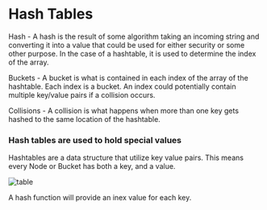 # Hash Tables

Hash - A hash is the result of some algorithm taking an incoming string and converting it into a value that could be used for either security or some other purpose. In the case of a hashtable, it is used to determine the index of the array.

Buckets - A bucket is what is contained in each index of the array of the hashtable. Each index is a bucket. An index could potentially contain multiple key/value pairs if a collision occurs.

Collisions - A collision is what happens when more than one key gets hashed to the same location of the hashtable.

### Hash tables are used to hold special values

Hashtables are a data structure that utilize key value pairs. This means every Node or Bucket has both a key, and a value.

![table](https://static.javatpoint.com/ds/images/hash-table.png)

A hash function will provide an inex value for each key.